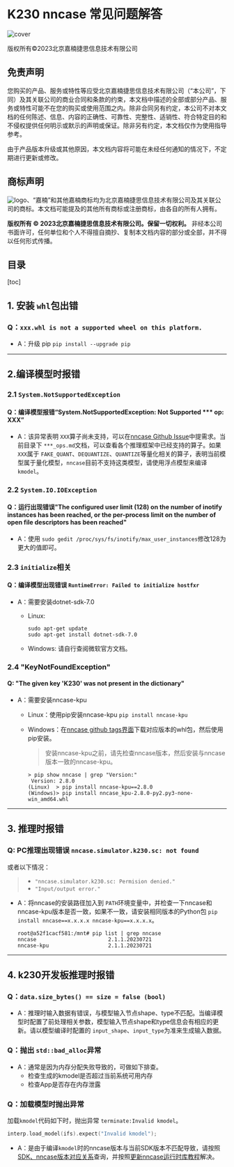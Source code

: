 # K230 nncase 常见问题解答

![cover](images/canaan-cover.png)

版权所有©2023北京嘉楠捷思信息技术有限公司

<div style="page-break-after:always"></div>

## 免责声明

您购买的产品、服务或特性等应受北京嘉楠捷思信息技术有限公司（“本公司”，下同）及其关联公司的商业合同和条款的约束，本文档中描述的全部或部分产品、服务或特性可能不在您的购买或使用范围之内。除非合同另有约定，本公司不对本文档的任何陈述、信息、内容的正确性、可靠性、完整性、适销性、符合特定目的和不侵权提供任何明示或默示的声明或保证。除非另有约定，本文档仅作为使用指导参考。

由于产品版本升级或其他原因，本文档内容将可能在未经任何通知的情况下，不定期进行更新或修改。

## 商标声明

![logo](images/logo.png)、“嘉楠”和其他嘉楠商标均为北京嘉楠捷思信息技术有限公司及其关联公司的商标。本文档可能提及的其他所有商标或注册商标，由各自的所有人拥有。

**版权所有 © 2023北京嘉楠捷思信息技术有限公司。保留一切权利。**
非经本公司书面许可，任何单位和个人不得擅自摘抄、复制本文档内容的部分或全部，并不得以任何形式传播。

<div style="page-break-after:always"></div>

## 目录

[toc]

## 1. 安装 `whl`包出错

### Q：`xxx.whl is not a supported wheel on this platform.`

- A：升级 pip `pip install --upgrade pip`

---

## 2.编译模型时报错

### 2.1 `System.NotSupportedException`

#### Q：编译模型报错“System.NotSupportedException: Not Supported *** op: XXX”

- A：该异常表明 `XXX`算子尚未支持，可以在[nncase Github Issue](https://github.com/kendryte/nncase/issues)中提需求。当前目录下 `***_ops.md`文档，可以查看各个推理框架中已经支持的算子。如果 `XXX`属于 `FAKE_QUANT`、`DEQUANTIZE`、`QUANTIZE`等量化相关的算子，表明当前模型属于量化模型，`nncase`目前不支持这类模型，请使用浮点模型来编译 `kmodel`。

### 2.2 `System.IO.IOException`

#### Q：运行出现错误"The configured user limit (128) on the number of inotify instances has been reached, or the per-process limit on the number of open file descriptors has been reached"

- A：使用 `sudo gedit /proc/sys/fs/inotify/max_user_instances`修改128为更大的值即可。

### 2.3 `initialize`相关

#### Q：编译模型出现错误 `RuntimeError: Failed to initialize hostfxr`

- A：需要安装dotnet-sdk-7.0
  - Linux:

    ```shell
    sudo apt-get update
    sudo apt-get install dotnet-sdk-7.0
    ```

  - Windows: 请自行查阅微软官方文档。

### 2.4 "KeyNotFoundException"

#### Q: "The given key 'K230' was not present in the dictionary"

- A：需要安装nncase-kpu

  - Linux：使用pip安装nncase-kpu `pip install nncase-kpu`
  - Windows：在[nncase github tags界面](https://github.com/kendryte/nncase/tags)下载对应版本的whl包，然后使用pip安装。

    > 安装nncase-kpu之前，请先检查nncase版本，然后安装与nncase版本一致的nncase-kpu。

    ```shell
    > pip show nncase | grep "Version:"
     Version: 2.8.0
    (Linux)  > pip install nncase-kpu==2.8.0
    (Windows)> pip install nncase_kpu-2.8.0-py2.py3-none-win_amd64.whl
    ```

---

## 3. 推理时报错

### Q: PC推理出现错误 `nncase.simulator.k230.sc: not found`

或者以下情况：

> - `"nncase.simulator.k230.sc: Permision denied."`
> - `"Input/output error."`

- A：将nncase的安装路径加入到 `PATH`环境变量中，并检查一下nncase和nncase-kpu版本是否一致，如果不一致，请安装相同版本的Python包 `pip install nncase==x.x.x.x nncase-kpu==x.x.x.x`。

  ```shell
  root@a52f1cacf581:/mnt# pip list | grep nncase
  nncase                       2.1.1.20230721
  nncase-kpu                   2.1.1.20230721
  ```

---

## 4. k230开发板推理时报错

### Q：`data.size_bytes() == size = false (bool)`

- A：推理时输入数据有错误，与模型输入节点shape、type不匹配。当编译模型时配置了前处理相关参数，模型输入节点shape和type信息会有相应的更新。请以模型编译时配置的 `input_shape`、`input_type`为准来生成输入数据。

### Q：抛出 `std::bad_alloc`异常

- A：通常是因为内存分配失败导致的，可做如下排查。
  - 检查生成的kmodel是否超过当前系统可用内存
  - 检查App是否存在内存泄露

### Q：加载模型时抛出异常

加载`kmodel`代码如下时，抛出异常 `terminate:Invalid kmodel`。

```CPP
interp.load_model(ifs).expect("Invalid kmodel");
```

- A：是由于编译`kmodel`时的nncase版本与当前SDK版本不匹配导致，请按照[SDK、nncase版本对应关系](./K230_SDK_nncase版本对应关系.md)查询，并按照[更新nncase运行时库教程](./K230_SDK更新nncase运行时库指南.md)解决。
